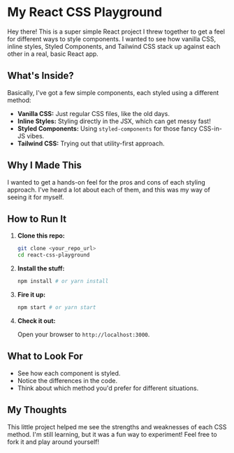 # My React CSS Playground

Hey there! This is a super simple React project I threw together to get a feel for different ways to style components. I wanted to see how vanilla CSS, inline styles, Styled Components, and Tailwind CSS stack up against each other in a real, basic React app.

## What's Inside?

Basically, I've got a few simple components, each styled using a different method:

- **Vanilla CSS:** Just regular CSS files, like the old days.
- **Inline Styles:** Styling directly in the JSX, which can get messy fast!
- **Styled Components:** Using `styled-components` for those fancy CSS-in-JS vibes.
- **Tailwind CSS:** Trying out that utility-first approach.

## Why I Made This

I wanted to get a hands-on feel for the pros and cons of each styling approach. I've heard a lot about each of them, and this was my way of seeing it for myself.

## How to Run It

1.  **Clone this repo:**

    ```bash
    git clone <your_repo_url>
    cd react-css-playground
    ```

2.  **Install the stuff:**

    ```bash
    npm install # or yarn install
    ```

3.  **Fire it up:**

    ```bash
    npm start # or yarn start
    ```

4.  **Check it out:**

    Open your browser to `http://localhost:3000`.

## What to Look For

- See how each component is styled.
- Notice the differences in the code.
- Think about which method you'd prefer for different situations.

## My Thoughts

This little project helped me see the strengths and weaknesses of each CSS method. I'm still learning, but it was a fun way to experiment! Feel free to fork it and play around yourself!
